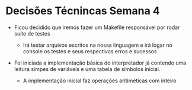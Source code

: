 # Decisões Técnincas Semana 4

- Ficou decidido que iremos fazer um Makefile responsável por rodar suíte de testes
    - Irá testar arquivos escritos na nossa linguagem e irá logar no console os testes e seus respectivos erros e sucessos
    

- Foi iniciada a implementação básica do interpretador já contendo uma leitura simpes de variáveis e uma tabela de símbolos inicial.
    - A implementação inicial faz operações aritimeticas com inteiro